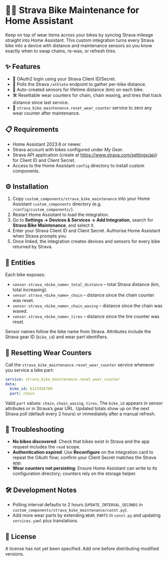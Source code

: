 # 🚴‍♂️ Strava Bike Maintenance for Home Assistant

Keep on top of wear items across your bikes by syncing Strava mileage straight into Home Assistant. This custom integration turns every Strava bike into a device with distance and maintenance sensors so you know exactly when to swap chains, re-wax, or refresh tires.

## ✨ Features
- 🔐 OAuth2 login using your Strava Client ID/Secret.
- 🔁 Polls the Strava `/athlete` endpoint to gather per-bike distance.
- 📏 Auto-created sensors for lifetime distance (km) on each bike.
- 🛠️ Resettable wear counters for chain, chain waxing, and tires that track distance since last service.
- 🧰 `strava_bike_maintenance.reset_wear_counter` service to zero any wear counter after maintenance.

## 📋 Requirements
- Home Assistant 2023.8 or newer.
- Strava account with bikes configured under *My Gear*.
- Strava API application (create at <https://www.strava.com/settings/api>) for Client ID and Client Secret.
- Access to the Home Assistant `config` directory to install custom components.

## ⚙️ Installation
1. Copy `custom_components/strava_bike_maintenance` into your Home Assistant `custom_components` directory (e.g. `/config/custom_components/`).
2. Restart Home Assistant to load the integration.
3. Go to **Settings → Devices & Services → Add Integration**, search for **Strava Bike Maintenance**, and select it.
4. Enter your Strava Client ID and Client Secret. Authorise Home Assistant when Strava prompts you.
5. Once linked, the integration creates devices and sensors for every bike returned by Strava.

## 📡 Entities
Each bike exposes:
- `sensor.strava_<bike_name>_total_distance` – total Strava distance (km, total increasing).
- `sensor.strava_<bike_name>_chain` – distance since the chain counter was reset.
- `sensor.strava_<bike_name>_chain_waxing` – distance since the chain was waxed.
- `sensor.strava_<bike_name>_tires` – distance since the tire counter was reset.

Sensor names follow the bike name from Strava. Attributes include the Strava gear ID (`bike_id`) and wear part identifiers.

## 🔄 Resetting Wear Counters
Call the `strava_bike_maintenance.reset_wear_counter` service whenever you service a bike part:

```yaml
service: strava_bike_maintenance.reset_wear_counter
data:
  bike_id: b123456789
  part: chain
```

Valid `part` values: `chain`, `chain_waxing`, `tires`. The `bike_id` appears in sensor attributes or in Strava’s gear URL. Updated totals show up on the next Strava poll (default every 2 hours) or immediately after a manual refresh.

## 🧯 Troubleshooting
- **No bikes discovered**: Check that bikes exist in Strava and the app request includes the `read` scope.
- **Authentication expired**: Use **Reconfigure** on the integration card to repeat the OAuth flow; confirm your Client Secret matches the Strava app.
- **Wear counters not persisting**: Ensure Home Assistant can write to its configuration directory; counters rely on the storage helper.

## 🛠️ Development Notes
- Polling interval defaults to 2 hours (`UPDATE_INTERVAL_SECONDS` in `custom_components/strava_bike_maintenance/const.py`).
- Add more wear parts by extending `WEAR_PARTS` in `const.py` and updating `services.yaml` plus translations.

## 📄 License
A license has not yet been specified. Add one before distributing modified versions.
